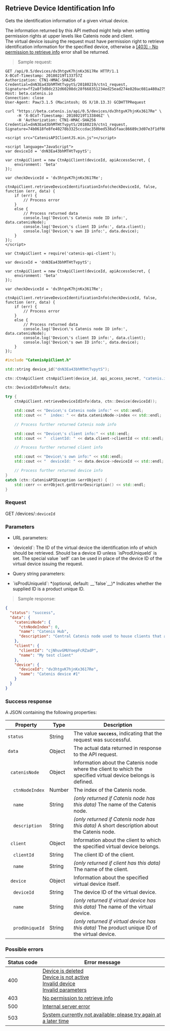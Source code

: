 ## Retrieve Device Identification Info

Gets the identification information of a given virtual device.

<aside class="success">
The information returned by this API method might help when setting permission rights at upper levels like Catenis node and client.
</aside>

<aside class="warning">
The virtual device issuing the request must have permission right to retrieve identification information for the specified device, otherwise a <a href="#error_msg_190">[403] - No permission to retrieve info</a> error shall be returned.
</aside>

> Sample request:

```http--raw
GET /api/0.5/devices/dv3htgvK7hjnKx3617Re HTTP/1.1
X-BCoT-Timestamp: 20180219T133757Z
Authorization: CTN1-HMAC-SHA256 Credential=dnN3Ea43bhMTHtTvpytS/20180219/ctn1_request, Signature=ff2a8f3d8dc232d60208dc28f668351234ed25ead274e820ac081a480a275012
Host: beta.catenis.io
Connection: close
User-Agent: Paw/3.1.5 (Macintosh; OS X/10.13.3) GCDHTTPRequest
```

```shell
curl "https://beta.catenis.io/api/0.5/devices/dv3htgvK7hjnKx3617Re" \
     -H 'X-BCoT-Timestamp: 20180219T133846Z' \
     -H 'Authorization: CTN1-HMAC-SHA256 Credential=dnN3Ea43bhMTHtTvpytS/20180219/ctn1_request, Signature=74b0618fe8fe40278b3325cccdac350bed538a5faac86689c3d07e3f1df085f0'
```

```html--javascript
<script src="CatenisAPIClientJS.min.js"></script>

<script language="JavaScript">
var deviceId = 'dnN3Ea43bhMTHtTvpytS';

var ctnApiClient = new CtnApiClient(deviceId, apiAccessSecret, {
    environment: 'beta'
});

var checkDeviceId = 'dv3htgvK7hjnKx3617Re';

ctnApiClient.retrieveDeviceIdentificationInfo(checkDeviceId, false, function (err, data) {
    if (err) {
        // Process error
    }
    else {
        // Process returned data
        console.log('Device\'s Catenis node ID info:', data.catenisNode);
        console.log('Device\'s client ID info:', data.client);
        console.log('Device\'s own ID info:', data.device);
    }
});
</script>
```

```javascript--node
var CtnApiClient = require('catenis-api-client');

var deviceId = 'dnN3Ea43bhMTHtTvpytS';

var ctnApiClient = new CtnApiClient(deviceId, apiAccessSecret, {
    environment: 'beta'
});

var checkDeviceId = 'dv3htgvK7hjnKx3617Re';

ctnApiClient.retrieveDeviceIdentificationInfo(checkDeviceId, false, function (err, data) {
    if (err) {
        // Process error
    }
    else {
        // Process returned data
        console.log('Device\'s Catenis node ID info:', data.catenisNode);
        console.log('Device\'s client ID info:', data.client);
        console.log('Device\'s own ID info:', data.device);
    }
});
```

```cpp
#include "CatenisApiClient.h"

std::string device_id("dnN3Ea43bhMTHtTvpytS");

ctn::CtnApiClient ctnApiClient(device_id, api_access_secret, "catenis.io", "", "beta");

ctn::DeviceIdInfoResult data;

try {
    ctnApiClient.retrieveDeviceIdInfo(data, ctn::Device(deviceId));

    std::cout << "Device\'s Catenis node info:" << std::endl;
    std::cout << "  index: " << data.catenisNode->index << std::endl;

    // Process further returned Catenis node info

    std::cout << "Device\'s client info:" << std::endl;
    std::cout << "  clientId: " << data.client->clientId << std::endl;

    // Process further returned client info

    std::cout << "Device\'s own info:" << std::endl;
    std::cout << "  deviceId: " << data.device->deviceId << std::endl;

    // Process further returned device info
}
catch (ctn::CatenisAPIException &errObject) {
    std::cerr << errObject.getErrorDescription() << std::endl;
}
```

### Request

GET /devices/`:deviceId`

### Parameters

<!-- Note: we are not using the native markdown list feature for the second level items because the generated
        HTML has no space to the following first level item -->
- URL parameters:
<ul class="parameterList">
  <li>`deviceId`: The ID of the virtual device the identification info of which should be retrieved. Should be a device ID unless `isProdUniqueId` is set. The special value `self` can be used in place of the device ID of the virtual device issuing the request.</li>
</ul>

- Query string parameters:
<ul class="parameterList">
  <li>`isProdUniqueId`: *(optional, default: __`false`__)* Indicates whether the supplied ID is a product unique ID.</li>
</ul>

> Sample response:

```json
{
  "status": "success",
  "data": {
    "catenisNode": {
      "ctnNodeIndex": 0,
      "name": "Catenis Hub",
      "description": "Central Catenis node used to house clients that access the system through the Internet"
    },
    "client": {
      "clientId": "cjNhuvGMUYoepFcRZadP",
      "name": "My test client"
    },
    "device": {
      "deviceId": "dv3htgvK7hjnKx3617Re",
      "name": "Catenis device #1"
    }
  }
}
```

### Success response

A JSON containing the following properties:

| Property | Type | Description |
| -------- | ---- | ----------- |
| `status` | String | The value **`success`**, indicating that the request was successful. |
| `data` | Object | The actual data returned in response to the API request. |
| &nbsp;&nbsp;`catenisNode` | Object | Information about the Catenis node where the client to which the specified virtual device belongs is defined. |
| &nbsp;&nbsp;&nbsp;&nbsp;`ctnNodeIndex` | Number | The index of the Catenis node. |
| &nbsp;&nbsp;&nbsp;&nbsp;`name` | String | *(only returned if Catenis node has this data)* The name of the Catenis node. |
| &nbsp;&nbsp;&nbsp;&nbsp;`description` | String | *(only returned if Catenis node has this data)* A short description about the Catenis node. |
| &nbsp;&nbsp;`client` | Object | Information about the client to which the specified virtual device belongs. |
| &nbsp;&nbsp;&nbsp;&nbsp;`clientId` | String | The client ID of the client. |
| &nbsp;&nbsp;&nbsp;&nbsp;`name` | String | *(only returned if client has this data)* The name of the client. |
| &nbsp;&nbsp;`device` | Object | Information about the specified virtual device itself. |
| &nbsp;&nbsp;&nbsp;&nbsp;`deviceId` | String | The device ID of the virtual device. |
| &nbsp;&nbsp;&nbsp;&nbsp;`name` | String | *(only returned if virtual device has this data)* The name of the virtual device. |
| &nbsp;&nbsp;&nbsp;&nbsp;`prodUniqueId` | String | *(only returned if virtual device has this data)* The product unique ID of the virtual device. |

### Possible errors

| Status&nbsp;code | Error&nbsp;message |
| ----------- | ------------- |
| 400 | <a href="#error_msg_80">Device is deleted<br><a href="#error_msg_90">Device is not active<br><a href="#error_msg_110">Invalid device<br><a href="#error_msg_130">Invalid parameters |
| 403 | <a href="#error_msg_190">No permission to retrieve info |
| 500 | <a href="#error_msg_100">Internal server error |
| 503 | <a href="#error_msg_220">System currently not available; please try again at a later time |
